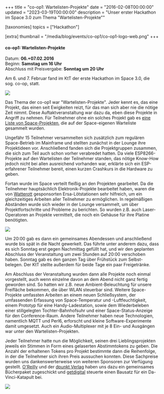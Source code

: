 +++
title = "co-op1: Wartelisten-Projekte"
date = "2016-02-08T00:00:00"
updated = "2023-03-19T00:00:00"
description = "Unser erster Hackathon im Space 3.0 zum Thema \"Wartelisten-Projekte\""

[taxonomies]
topics = ["Hackathon"]

[extra]
thumbnail = "/media/blog/events/co-op1/co-op1-logo-web.png"
+++

#### co-op1: Wartelisten-Projekte

Datum: **06.+07.02.2016**  
Beginn: **Samstag um 16 Uhr**  
Abschluss mit Preisvergabe: **Sonntag um 20 Uhr**

Am 6. und 7. Februar fand im KtT der erste Hackathon im Space 3.0, die sog. co-op, statt.

![](/media/blog/events/co-op1/co-op-token.jpg)

Das Thema der co-op1 war "Wartelisten-Projekte". Jeder kennt es, das eine Projekt, das einen seit Ewigkeiten reizt, für
das man sich aber nie die nötige Zeit nimmt. Diese Auftaktveranstaltung war dazu da, eben diese Projekte in Angriff zu
nehmen. Für Teilnehmer ohne ein solches Projekt gab
es [eine Liste von Space-Projekten](https://pad.kreativitaet-trifft-technik.de/p/Spaceprojekte), die auf der
Space-eigenen Warteliste gesammelt wurden.

Ungefähr 15 Teilnehmer versammelten sich zusätzlich zum regulären Space-Betrieb im Mainframe und stellten zunächst in
der Lounge ihre Projektideen vor. Anschließend fanden sich die Projektgruppen zusammen, die sich zum Teil auch schon
vorher verabredet hatten. Da viele ESP8266-Projekte auf den Wartelisten der Teilnehmer standen, das nötige Know-How
jedoch nicht bei allen ausreichend vorhanden war, erklärte sich ein ESP-erfahrener Teilnehmer bereit, einen kurzen
Crashkurs in die Hardware zu geben.

Fortan wurde im Space verteilt fleißig an den Projekten gearbeitet. Da die Teilnehmer hauptsächlich Elektronik-Projekte
bearbeitet haben, waren die von [Watterott](https://www.watterott.com) gesponsorten Ersa-Lötstationen sehr hilfreich, um
ein gleichzeitiges Arbeiten aller Teilnehmer zu ermöglichen. In regelmäßigen Abständen wurde sich wieder in der Lounge
versammelt, um über Projektfortschritte und Probleme zu berichten. So wurden z.B. auch Laser-Operatoren an Projekte
vermittelt, die noch ein Gehäuse für ihre Platine benötigten.

![](/media/blog/events/co-op1/co-op-eating.jpg)

Um 20:00 gab es dann ein gemeinsames Abendessen und anschließend wurde bis spät in die Nacht gewerkelt. Das führte unter
anderem dazu, dass es sich Sonntag erst gegen Nachmittag gefüllt hat, und wir den geplanten Abschluss der Veranstaltung
um zwei Stunden auf 20:00 verschoben haben. Sonntag gab es den ganzen Tag über Frühstück zum Selbst-belegen. Der KtT
stellte außerdem für beide Tage ein paar Freigetränke.

Am Abschluss der Veranstaltung wurden dann alle Projekte noch einmal vorgestellt, auch wenn einzelne davon an dem Abend
nicht ganz fertig geworden sind. So hatten wir z.B. neue Ambient-Beleuchtung für unsere Freifläche bekommen, die über
WLAN steuerbar sind. Weitere Space-Projekte umfassten Arbeiten an einem neuen Schließsystem, der umfassenden Erfassung
von Space-Temperatur und -Luftfeuchtigkeit, einem Prototyp für eine Handy-Ladestation, sowie dem Wiederbeleben einer
stillgelegten Tochter-Bahnhofsuhr und einer Space-Status-Anzeige für den Conference-Raum. Andere Teilnehmer haben neue
Technologien, namentlich MQTT und Perl6, erforscht und kleine Software-Experimente damit umgesetzt. Auch ein
Audio-Multiplexer mit je 8 Ein- und Ausgängen war unter den Wartelisten-Projekten.

Jeder Teilnehmer hatte nun die Möglichkeit, seinen drei Lieblingsprojekten jeweils ein Stimmen in Form eines gelaserten
Abstimmtokens zu geben. Die Anzahl der erhaltenen Tokens pro Projekt bestimmte dann die Reihenfolge, in der die
Teilnehmer sich ihren Preis aussuchen konnten. Diese Sachpreise wurden uns dankenswerterweise von weiteren Sponsoren zur
Verfügung gestellt. [O'Reilly](https://www.oreilly.de/) und der [dpunkt Verlag](https://www.dpunkt.de/) haben uns dazu
ein gemeinsames Bücherpaket zugeschickt und [getdigital](https://www.getdigital.de/) steuerte einen Bausatz für ein
Da-Vinci-Katapult bei.

![](/media/blog/events/co-op1/co-op-winners.jpg)

[//]: # (TODO: Add image gallery)
